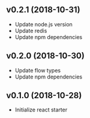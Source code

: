 ## v0.2.1 (2018-10-31)

* Update node.js version
* Update redis
* Update npm dependencies

## v0.2.0 (2018-10-30)

* Update flow types
* Update npm dependencies

## v0.1.0 (2018-10-28)

* Initialize react starter
